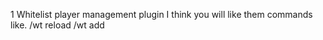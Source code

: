 1 Whitelist player management plugin I think you will like them commands like. /wt reload /wt add <user> 
